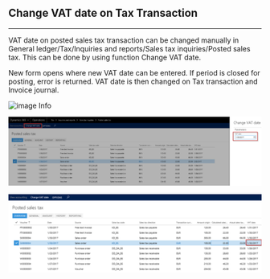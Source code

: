## **Change VAT date on Tax Transaction** ##
------

VAT date on posted sales tax transaction can be changed manually in General ledger/Tax/Inquiries and reports/Sales tax inquiries/Posted sales tax. This can be done by using function Change VAT date. 

New form opens where new VAT date can be entered. If period is closed for posting, error is returned.  VAT date is then changed on Tax transaction and Invoice journal.

![image Info](https://ad365o.visualstudio.com/AdLoc/_git/AboutAdLoc.workdoc?path=%2FHelp%2FAdLoc&version=GBmaster&_a=contents/VAT1.png "Image Description")

![TaxTrans List](VAT1.png)

![TaxTrans List2](VAT2.png)